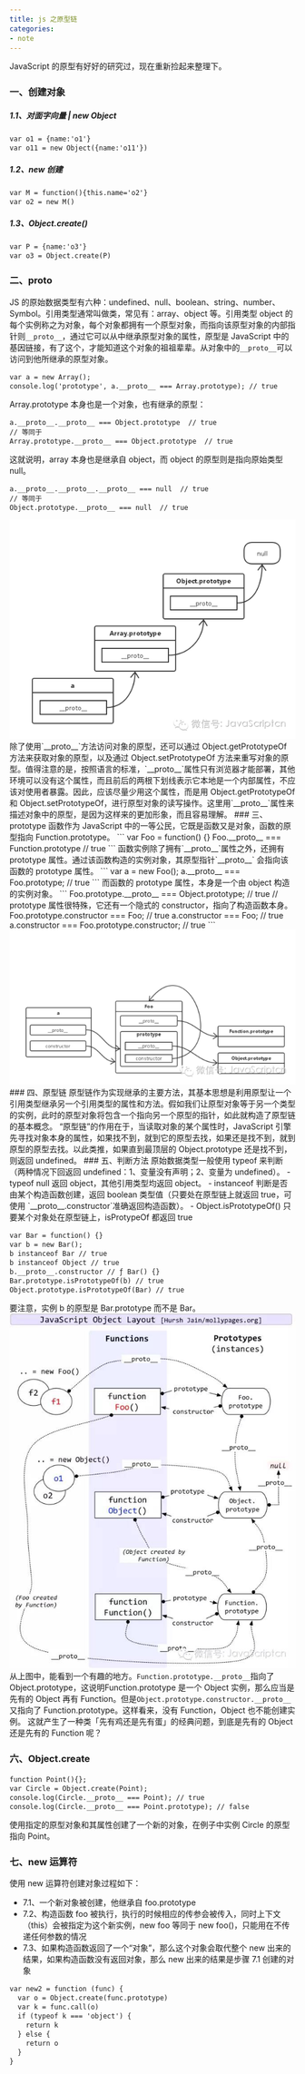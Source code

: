 ```yaml
---
title: js 之原型链
categories:
- note
---
```

JavaScript 的原型有好好的研究过，现在重新捡起来整理下。
<!--more-->
### 一、创建对象
##### 1.1、对面字向量 | new Object
```
var o1 = {name:'o1'}
var o11 = new Object({name:'o11'})
```
##### 1.2、new 创建
```
var M = function(){this.name='o2'}
var o2 = new M()
```
##### 1.3、Object.create()
```
var P = {name:'o3'}
var o3 = Object.create(P)
```
### 二、__proto__
JS 的原始数据类型有六种：undefined、null、boolean、string、number、Symbol。引用类型通常叫做类，常见有：array、object 等。引用类型 object 的每个实例称之为对象，每个对象都拥有一个原型对象，而指向该原型对象的内部指针则`__proto__`，通过它可以从中继承原型对象的属性，原型是 JavaScript 中的基因链接，有了这个，才能知道这个对象的祖祖辈辈。从对象中的`__proto__`可以访问到他所继承的原型对象。
```
var a = new Array();
console.log('prototype', a.__proto__ === Array.prototype); // true
```
Array.prototype 本身也是一个对象，也有继承的原型：
```
a.__proto__.__proto__ === Object.prototype  // true
// 等同于 
Array.prototype.__proto__ === Object.prototype  // true
```
这就说明，array 本身也是继承自 object，而 object 的原型则是指向原始类型 null。
```
a.__proto__.__proto__.__proto__ === null  // true
// 等同于 
Object.prototype.__proto__ === null  // true
```
<img src="/assets/js/proto1.png">
除了使用`__proto__`方法访问对象的原型，还可以通过 Object.getPrototypeOf 方法来获取对象的原型，以及通过
Object.setPrototypeOf 方法来重写对象的原型。值得注意的是，按照语言的标准，`__proto__`属性只有浏览器才能部署，其他环境可以没有这个属性，而且前后的两根下划线表示它本地是一个内部属性，不应该对使用者暴露。因此，应该尽量少用这个属性，而是用 Object.getPrototypeOf 和 Object.setPrototypeOf，进行原型对象的读写操作。这里用`__proto__`属性来描述对象中的原型，是因为这样来的更加形象，而且容易理解。
### 三、prototype
函数作为 JavaScript 中的一等公民，它既是函数又是对象，函数的原型指向 Function.prototype。
```
var Foo = function() {}
Foo.__proto__ === Function.prototype // true
```
函数实例除了拥有`__proto__`属性之外，还拥有 prototype 属性。通过该函数构造的实例对象，其原型指针`__proto__`
会指向该函数的 prototype 属性。
```
var a = new Foo();
a.__proto__ === Foo.prototype; // true
```
而函数的 prototype 属性，本身是一个由 object 构造的实例对象。
```
Foo.prototype.__proto__ === Object.prototype; // true
// prototype 属性很特殊，它还有一个隐式的 constructor，指向了构造函数本身。
Foo.prototype.constructor === Foo; // true
a.constructor === Foo; // true
a.constructor === Foo.prototype.constructor; // true
```
<img src="/assets/js/proto2.png">
### 四、原型链
原型链作为实现继承的主要方法，其基本思想是利用原型让一个引用类型继承另一个引用类型的属性和方法。假如我们让原型对象等于另一个类型的实例，此时的原型对象将包含一个指向另一个原型的指针，如此就构造了原型链的基本概念。
“原型链”的作用在于，当读取对象的某个属性时，JavaScript 引擎先寻找对象本身的属性，如果找不到，就到它的原型去找，如果还是找不到，就到原型的原型去找。以此类推，如果直到最顶层的 Object.prototype 还是找不到，则返回 undefined。
### 五、判断方法
原始数据类型一般使用 typeof 来判断（两种情况下回返回 undefined：1、变量没有声明；2、变量为 undefined）。
- typeof null 返回 object，其他引用类型均返回 object。
- instanceof 判断是否由某个构造函数创建，返回 boolean 类型值（只要处在原型链上就返回 true，可使用 `__proto__.constructor`准确返回构造函数）。
- Object.isPrototypeOf() 只要某个对象处在原型链上，isProtypeOf 都返回 true

```
var Bar = function() {}
var b = new Bar();
b instanceof Bar // true
b instanceof Object // true
b.__proto__.constructor // ƒ Bar() {}
Bar.prototype.isPrototypeOf(b) // true
Object.prototype.isPrototypeOf(Bar) // true
```
要注意，实例 b 的原型是 Bar.prototype 而不是 Bar。
<img src="/assets/js/proto3.png">
从上图中，能看到一个有趣的地方。`Function.prototype.__proto__`指向了 Object.prototype，这说明Function.prototype 是一个 Object 实例，那么应当是先有的 Object 再有 Function。但是`Object.prototype.constructor.__proto__`又指向了 Function.prototype。这样看来，没有 Function，Object 也不能创建实例。 这就产生了一种类「先有鸡还是先有蛋」的经典问题，到底是先有的 Object 还是先有的 Function 呢？ 
### 六、Object.create
```
function Point(){};
var Circle = Object.create(Point);
console.log(Circle.__proto__ === Point); // true
console.log(Circle.__proto__ === Point.prototype); // false
```
使用指定的原型对象和其属性创建了一个新的对象，在例子中实例 Circle 的原型指向 Point。
### 七、new 运算符
使用 new 运算符创建对象过程如下：
- 7.1、一个新对象被创建，他继承自 foo.prototype
- 7.2、构造函数 foo 被执行，执行的时候相应的传参会被传入，同时上下文（this）会被指定为这个新实例，new foo 等同于 new foo()，只能用在不传递任何参数的情况
- 7.3、如果构造函数返回了一个“对象”，那么这个对象会取代整个 new 出来的结果，如果构造函数没有返回对象，那么 new 出来的结果是步骤 7.1 创建的对象

```
var new2 = function (func) {
  var o = Object.create(func.prototype)
  var k = func.call(o)
  if (typeof k === 'object') {
    return k
  } else {
    return o
  }
}
```